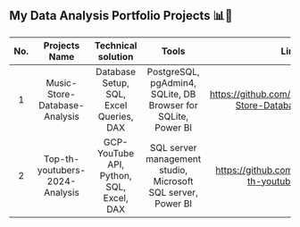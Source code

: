## My Data Analysis Portfolio Projects 📊💭

| No. | Projects Name | Technical solution | Tools | Link |
| :---:   | :---: | :---: | :---: | :---: |
| 1 | Music-Store-Database-Analysis | Database Setup, SQL, Excel Queries, DAX | PostgreSQL, pgAdmin4, SQLite, DB Browser for SQLite, Power BI | https://github.com/Kanangnut/Music-Store-Database-Analysis |
| 2 | Top-th-youtubers-2024-Analysis | GCP-YouTube API, Python, SQL, Excel, DAX | SQL server management studio, Microsoft SQL server, Power BI | https://github.com/Kanangnut/top-th-youtubers-2024 |
